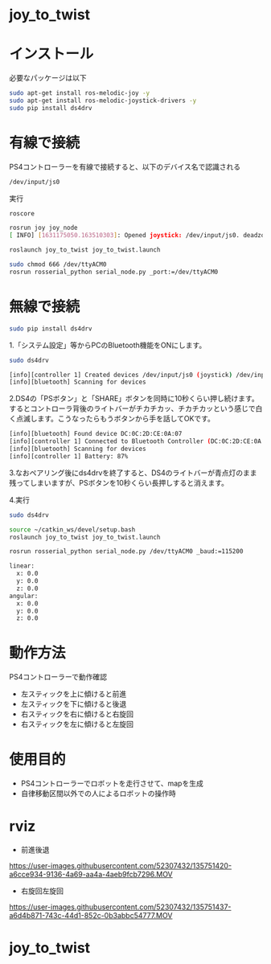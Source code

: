 # joy_to_twist
# インストール
必要なパッケージは以下
```bash
sudo apt-get install ros-melodic-joy -y
sudo apt-get install ros-melodic-joystick-drivers -y
sudo pip install ds4drv
```

# 有線で接続
PS4コントローラーを有線で接続すると、以下のデバイス名で認識される

```bash
/dev/input/js0
```

実行

```bash
roscore
```

```bash
rosrun joy joy_node
[ INFO] [1631175050.163510303]: Opened joystick: /dev/input/js0. deadzone_: 0.050000.
```

```bash
roslaunch joy_to_twist joy_to_twist.launch
```

```bash
sudo chmod 666 /dev/ttyACM0
rosrun rosserial_python serial_node.py _port:=/dev/ttyACM0 
```

# 無線で接続

```bash
sudo pip install ds4drv
```

1.「システム設定」等からPCのBluetooth機能をONにします。

```bash
sudo ds4drv

[info][controller 1] Created devices /dev/input/js0 (joystick) /dev/input/event17 (evdev) 
[info][bluetooth] Scanning for devices
```

2.DS4の「PSボタン」と「SHARE」ボタンを同時に10秒くらい押し続けます。するとコントローラ背後のライトバーがチカチカッ、チカチカッという感じで白く点滅します。こうなったらもうボタンから手を話してOKです。

```bash
[info][bluetooth] Found device DC:0C:2D:CE:0A:07
[info][controller 1] Connected to Bluetooth Controller (DC:0C:2D:CE:0A:07)
[info][bluetooth] Scanning for devices
[info][controller 1] Battery: 87%
```

3.なおペアリング後にds4drvを終了すると、DS4のライトバーが青点灯のまま残ってしまいますが、PSボタンを10秒くらい長押しすると消えます。

4.実行

```bash
sudo ds4drv
```

```bash
source ~/catkin_ws/devel/setup.bash
roslaunch joy_to_twist joy_to_twist.launch
```

```bash
rosrun rosserial_python serial_node.py /dev/ttyACM0 _baud:=115200
```

```bash
linear: 
  x: 0.0
  y: 0.0
  z: 0.0
angular: 
  x: 0.0
  y: 0.0
  z: 0.0
```


# 動作方法
PS4コントローラーで動作確認

- 左スティックを上に傾けると前進
- 左スティックを下に傾けると後退
- 右スティックを右に傾けると右旋回
- 右スティックを左に傾けると左旋回

# 使用目的
- PS4コントローラーでロボットを走行させて、mapを生成
- 自律移動区間以外での人によるロボットの操作時

# rviz

- 前進後退

https://user-images.githubusercontent.com/52307432/135751420-a6cce934-9136-4a69-aa4a-4aeb9fcb7296.MOV

- 右旋回左旋回

https://user-images.githubusercontent.com/52307432/135751437-a6d4b871-743c-44d1-852c-0b3abbc54777.MOV
# joy_to_twist
